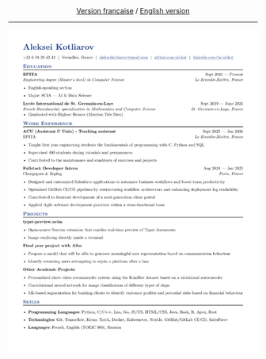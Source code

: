 <div align="center">
  <a href="https://github.com/al-kot/cv/releases/download/cv_fr/CV_KOTLIROV_FR.pdf">Version française</a> / <a href="https://github.com/al-kot/cv/releases/download/cv_en/CV_KOTLIROV_EN.pdf">English version</a>
  
  ---
  
  <img src="cv_en.png">
</div>

